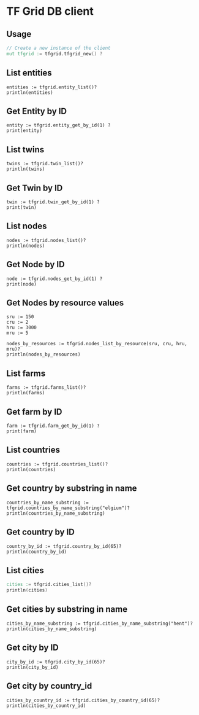 # TF Grid DB client

## Usage

```v
// Create a new instance of the client
mut tfgrid := tfgrid.tfgrid_new() ?
```

## List entities

```
entities := tfgrid.entity_list()?
println(entities)
```

## Get Entity by ID

```
entity := tfgrid.entity_get_by_id(1) ?
print(entity)
```

## List twins

```
twins := tfgrid.twin_list()?
println(twins)
```

## Get Twin by ID

```
twin := tfgrid.twin_get_by_id(1) ?
print(twin)
```

## List nodes

```
nodes := tfgrid.nodes_list()?
println(nodes)
```

## Get Node by ID

```
node := tfgrid.nodes_get_by_id(1) ?
print(node)
```

## Get Nodes by resource values

```
sru := 150
cru := 2 
hru := 3000
mru := 5

nodes_by_resources := tfgrid.nodes_list_by_resource(sru, cru, hru, mru)?
println(nodes_by_resources)
```

## List farms

```
farms := tfgrid.farms_list()?
println(farms)	
```

## Get farm by ID

```
farm := tfgrid.farm_get_by_id(1) ?
print(farm)
```

## List countries

```
countries := tfgrid.countries_list()?
println(countries)
```

## Get country by substring in name

```
countries_by_name_substring := tfgrid.countries_by_name_substring("elgium")?
println(countries_by_name_substring)
```

## Get country by ID

```
country_by_id := tfgrid.country_by_id(65)?
println(country_by_id)
```

## List cities

```v
cities := tfgrid.cities_list()?
println(cities)
```
	
## Get cities by substring in name

```
cities_by_name_substring := tfgrid.cities_by_name_substring("hent")?
println(cities_by_name_substring)
```

## Get city by ID

```
city_by_id := tfgrid.city_by_id(65)?
println(city_by_id)
```

## Get city by country_id

```
cities_by_country_id := tfgrid.cities_by_country_id(65)?
println(cities_by_country_id)
```
